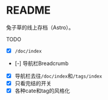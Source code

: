 # README

兔子草的线上存档（Astro）。

TODO

- [x] `/doc/index`
- [-] 导航栏Breadcrumb
- [x] 导航栏去往`/doc/index`和`/tags/index`
- [x] 只看完结的开关
- [x] 各种cate和tag的风格化
